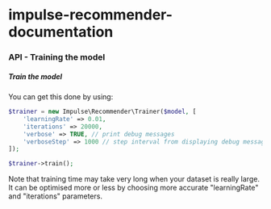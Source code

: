 # impulse-recommender-documentation

### API - Training the model

##### Train the model

You can get this done by using:

```php
$trainer = new Impulse\Recommender\Trainer($model, [
    'learningRate' => 0.01,
    'iterations' => 20000,
    'verbose' => TRUE, // print debug messages
    'verboseStep' => 1000 // step interval from displaying debug messages
]);

$trainer->train();
```

Note that training time may take very long when your dataset is really large. It can be optimised
more or less by
choosing more accurate "learningRate" and "iterations" parameters.

